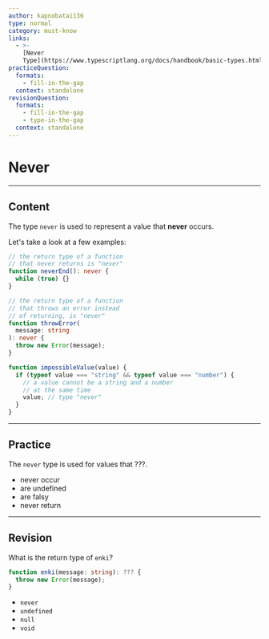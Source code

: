 ```yaml
---
author: kapnobatai136
type: normal
category: must-know
links:
  - >-
    [Never
    Type](https://www.typescriptlang.org/docs/handbook/basic-types.html#never){documentation}
practiceQuestion:
  formats:
    - fill-in-the-gap
  context: standalone
revisionQuestion:
  formats:
    - fill-in-the-gap
    - type-in-the-gap
  context: standalone
---
```


# Never

---

## Content

The type `never` is used to represent a value that **never** occurs.

Let's take a look at a few examples:

```ts
// the return type of a function
// that never returns is "never"
function neverEnd(): never {
  while (true) {}
}

// the return type of a function
// that throws an error instead
// of returning, is "never"
function throwError(
  message: string	
): never {
  throw new Error(message);
}

function impossibleValue(value) {
  if (typeof value === "string" && typeof value === "number") {
    // a value cannot be a string and a number
    // at the same time
    value; // type "never"
  }
}
```

---

## Practice

The `never` type is used for values that ???.

- never occur
- are undefined
- are falsy
- never return

---

## Revision

What is the return type of `enki`?

```ts
function enki(message: string): ??? {
  throw new Error(message);
}
```

- `never`
- `undefined`
- `null`
- `void`
